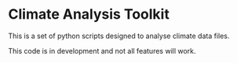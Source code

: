 # Climate Analysis Toolkit

This is a set of python scripts designed to analyse climate data files.

This code is in development and not all features will work.
